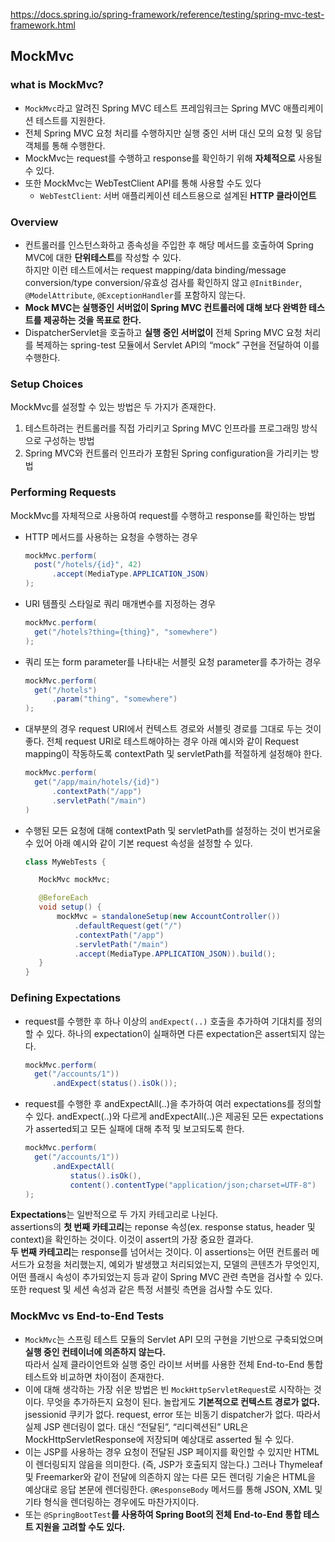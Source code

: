 https://docs.spring.io/spring-framework/reference/testing/spring-mvc-test-framework.html   

## MockMvc
### what is MockMvc?
* `MockMvc`라고 알려진 Spring MVC 테스트 프레임워크는 Spring MVC 애플리케이션 테스트를 지원한다. 
* 전체 Spring MVC 요청 처리를 수행하지만 실행 중인 서버 대신 모의 요청 및 응답 객체를 통해 수행한다.
* MockMvc는 request를 수행하고 response를 확인하기 위해 **자체적으로** 사용될 수 있다.
* 또한 MockMvc는 WebTestClient API를 통해 사용할 수도 있다
    * `WebTestClient`: 서버 애플리케이션 테스트용으로 설계된 **HTTP 클라이언트**
      
### Overview
* 컨트롤러를 인스턴스화하고 종속성을 주입한 후 해당 메서드를 호출하여 Spring MVC에 대한 **단위테스트**를 작성할 수 있다.   
  하지만 이런 테스트에서는 request mapping/data binding/message conversion/type conversion/유효성 검사를 확인하지 않고 `@InitBinder`, `@ModelAttribute`, `@ExceptionHandler`를 포함하지 않는다.
* **Mock MVC는 실행중인 서버없이 Spring MVC 컨트롤러에 대해 보다 완벽한 테스트를 제공하는 것을 목표로 한다.**
* DispatcherServlet을 호출하고 **실행 중인 서버없이** 전체 Spring MVC 요청 처리를 복제하는 spring-test 모듈에서 Servlet API의 “mock” 구현을 전달하여 이를 수행한다.

### Setup Choices
MockMvc를 설정할 수 있는 방법은 두 가지가 존재한다.   
  1. 테스트하려는 컨트롤러를 직접 가리키고 Spring MVC 인프라를 프로그래밍 방식으로 구성하는 방법
  2. Spring MVC와 컨트롤러 인프라가 포함된 Spring configuration을 가리키는 방법

### Performing Requests
MockMvc를 자체적으로 사용하여 request를 수행하고 response를 확인하는 방법
* HTTP 메서드를 사용하는 요청을 수행하는 경우
  ```java
  mockMvc.perform(
    post("/hotels/{id}", 42)
        .accept(MediaType.APPLICATION_JSON)
  );
  ```
* URI 템플릿 스타일로 쿼리 매개변수를 지정하는 경우
  ```java
  mockMvc.perform(
    get("/hotels?thing={thing}", "somewhere")
  );
  ```
* 쿼리 또는 form parameter를 나타내는 서블릿 요청 parameter를 추가하는 경우
  ```java
  mockMvc.perform(
    get("/hotels")
        .param("thing", "somewhere")
  );
  ```
* 대부분의 경우 request URI에서 컨텍스트 경로와 서블릿 경로를 그대로 두는 것이 좋다.
  전체 request URI로 테스트해야하는 경우 아래 예시와 같이 Request mapping이 작동하도록 contextPath 및 servletPath를 적절하게 설정해야 한다.
  ```java
  mockMvc.perform(
    get("/app/main/hotels/{id}")
        .contextPath("/app")
        .servletPath("/main")
  )
  ```
* 수행된 모든 요청에 대해 contextPath 및 servletPath를 설정하는 것이 번거로울 수 있어 아래 예시와 같이 기본 request 속성을 설정할 수 있다.
   ```java
  class MyWebTests {

	  MockMvc mockMvc;

	  @BeforeEach
	  void setup() {
		  mockMvc = standaloneSetup(new AccountController())
			  .defaultRequest(get("/")
			  .contextPath("/app")
			  .servletPath("/main")
			  .accept(MediaType.APPLICATION_JSON)).build();
	  }
  }
  ```
### Defining Expectations
* request를 수행한 후 하나 이상의 `andExpect(..)` 호출을 추가하여 기대치를 정의할 수 있다. 하나의 expectation이 실패하면 다른 expectation은 assert되지 않는다.
  ```java
  mockMvc.perform(
    get("/accounts/1"))
        .andExpect(status().isOk());
  ```
* request를 수행한 후 andExpectAll(..)을 추가하여 여러 expectations를 정의할 수 있다. andExpect(..)와 다르게 andExpectAll(..)은 제공된 모든 expectations가 asserted되고 모든 실패에 대해 추적 및 보고되도록 한다.
  ```java
  mockMvc.perform(
    get("/accounts/1"))
        .andExpectAll(
            status().isOk(),
            content().contentType("application/json;charset=UTF-8")
  );
  ```
**Expectations**는 일반적으로 두 가지 카테고리로 나뉜다.   
assertions의 **첫 번째 카테고리**는 reponse 속성(ex. response status, header 및 context)을 확인하는 것이다. 이것이 assert의 가장 중요한 결과다.   
**두 번째 카테고리**는 response를 넘어서는 것이다. 이 assertions는 어떤 컨트롤러 메서드가 요청을 처리했는지, 예외가 발생했고 처리되었는지, 모델의 콘텐츠가 무엇인지, 어떤 플래시 속성이 추가되었는지 등과 같이 Spring MVC 관련 측면을 검사할 수 있다. 또한 request 및 세션 속성과 같은 특정 서블릿 측면을 검사할 수도 있다.   

### MockMvc vs End-to-End Tests
* `MockMvc`는 스프링 테스트 모듈의 Servlet API 모의 구현을 기반으로 구축되었으며 **실행 중인 컨테이너에 의존하지 않는다.**   
  따라서 실제 클라이언트와 실행 중인 라이브 서버를 사용한 전체 End-to-End 통합 테스트와 비교하면 차이점이 존재한다.
* 이에 대해 생각하는 가장 쉬운 방법은 빈 `MockHttpServletReques`t로 시작하는 것이다. 무엇을 추가하든지 요청이 된다. 놀랍게도 **기본적으로 컨텍스트 경로가 없다.** jsessionid 쿠키가 없다. request, error 또는 비동기 dispatcher가 없다. 따라서 실제 JSP 렌더링이 없다. 대신 “전달된”, “리디렉션된” URL은 MockHttpServletResponse에 저장되며 예상대로 asserted 될 수 있다.
* 이는 JSP를 사용하는 경우 요청이 전달된 JSP 페이지를 확인할 수 있지만 HTML이 렌더링되지 않음을 의미한다. (즉, JSP가 호출되지 않는다.) 그러나 Thymeleaf 및 Freemarker와 같이 전달에 의존하지 않는 다른 모든 렌더링 기술은 HTML을 예상대로 응답 본문에 렌더링한다. `@ResponseBody` 메서드를 통해 JSON, XML 및 기타 형식을 렌더링하는 경우에도 마찬가지이다.
* 또는 `@SpringBootTest`**를 사용하여 Spring Boot의 전체 End-to-End 통합 테스트 지원을 고려할 수도 있다.**
